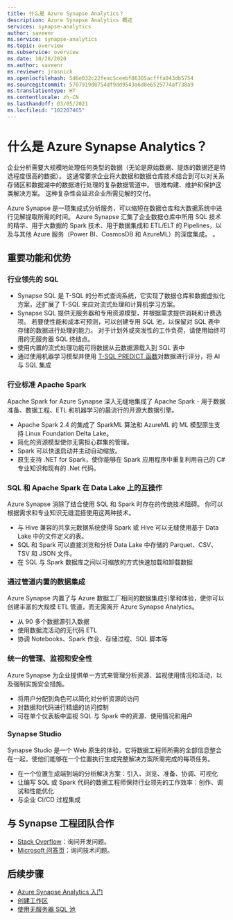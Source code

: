 ```yaml
---
title: 什么是 Azure Synapse Analytics？
description: Azure Synapse Analytics 概述
services: synapse-analytics
author: saveenr
ms.service: synapse-analytics
ms.topic: overview
ms.subservice: overview
ms.date: 10/28/2020
ms.author: saveenr
ms.reviewer: jrasnick
ms.openlocfilehash: 5d6e032c22feac5ceebf86385acfffa043db5754
ms.sourcegitcommit: 5707919d0754df9dd9543a6d8e6525774af738a9
ms.translationtype: HT
ms.contentlocale: zh-CN
ms.lasthandoff: 03/05/2021
ms.locfileid: "102207465"
---
```

# <a name="what-is-azure-synapse-analytics"></a>什么是 Azure Synapse Analytics？

企业分析需要大规模地处理任何类型的数据（无论是原始数据、提炼的数据还是特选程度很高的数据）。 这通常要求企业将大数据和数据仓库技术结合到可以对关系存储区和数据湖中的数据进行处理的复杂数据管道中。 很难构建、维护和保护这类解决方案。 这种复杂性会延迟企业所需见解的交付。

Azure Synapse 是一项集成式分析服务，可以缩短在数据仓库和大数据系统中进行见解提取所需的时间。 Azure Synapse 汇集了企业数据仓库中所用 SQL 技术的精华、用于大数据的 Spark 技术、用于数据集成和 ETL/ELT 的 Pipelines，以及与其他 Azure 服务（Power BI、CosmosDB 和 AzureML）的深度集成。     。

## <a name="key-features--benefits"></a>重要功能和优势

### <a name="industry-leading-sql"></a>行业领先的 SQL

* Synapse SQL 是 T-SQL 的分布式查询系统，它实现了数据仓库和数据虚拟化方案，还扩展了 T-SQL 来应对流式处理和计算机学习方案。
* Synapse SQL 提供无服务器和专用资源模型，并根据需求提供消耗和计费选项。  若要使性能和成本可预测，可以创建专用 SQL 池，以保留对 SQL 表中存储的数据进行处理的能力。 对于计划外或突发性的工作负荷，请使用始终可用的无服务器 SQL 终结点。
* 使用内置的流式处理功能可将数据从云数据源载入到 SQL 表中
* 通过使用机器学习模型并使用 [T-SQL PREDICT 函数](/sql/t-sql/queries/predict-transact-sql?view=azure-sqldw-latest&preserve-view=true)对数据进行评分，将 AI 与 SQL 集成

### <a name="industry-standard-apache-spark"></a>行业标准 Apache Spark

Apache Spark for Azure Synapse 深入无缝地集成了 Apache Spark - 用于数据准备、数据工程、ETL 和机器学习的最流行的开源大数据引擎。

* Apache Spark 2.4 的集成了 SparkML 算法和 AzureML 的 ML 模型原生支持 Linux Foundation Delta Lake。
* 简化的资源模型使你无需担心群集的管理。
* Spark 可以快速启动并主动自动缩放。
* 原生支持 .NET for Spark，使你能够在 Spark 应用程序中重复利用自己的 C# 专业知识和现有的 .Net 代码。

### <a name="interop-of-sql-and-apache-spark-on-your-data-lake"></a>SQL 和 Apache Spark 在 Data Lake 上的互操作

Azure Synapse 消除了结合使用 SQL 和 Spark 时存在的传统技术阻碍。 你可以根据需求和专业知识无缝混搭使用这两种技术。

* 与 Hive 兼容的共享元数据系统使得 Spark 或 Hive 可以无缝使用基于 Data Lake 中的文件定义的表。
* SQL 和 Spark 可以直接浏览和分析 Data Lake 中存储的 Parquet、CSV、TSV 和 JSON 文件。
* 在 SQL 与 Spark 数据库之间以可缩放的方式快速加载和卸载数据

### <a name="built-in-data-integration-via-pipelines"></a>通过管道内置的数据集成

Azure Synapse 内置了与 Azure 数据工厂相同的数据集成引擎和体验，使你可以创建丰富的大规模 ETL 管道，而无需离开 Azure Synapse Analytics。

* 从 90 多个数据源引入数据
* 使用数据流活动的无代码 ETL
* 协调 Notebooks、Spark 作业、存储过程、SQL 脚本等

### <a name="unified-management-monitoring-and-security"></a>统一的管理、监视和安全性

Azure Synapse 为企业提供单一方式来管理分析资源、监视使用情况和活动，以及强制实施安全措施。

* 将用户分配到角色可以简化对分析资源的访问
* 对数据和代码进行精细的访问控制
* 可在单个仪表板中监视 SQL 与 Spark 中的资源、使用情况和用户

### <a name="synapse-studio"></a>Synapse Studio

Synapse Studio 是一个 Web 原生的体验，它将数据工程师所需的全部信息整合在一起，使他们能够在一个位置执行生成完整解决方案所需完成的每项任务。

* 在一个位置生成端到端的分析解决方案：引入、浏览、准备、协调、可视化
* 让编写 SQL 或 Spark 代码的数据工程师保持行业领先的工作效率：创作、调试和性能优化
* 与企业 CI/CD 过程集成

## <a name="engage-with-the-synapse-engineering-team"></a>与 Synapse 工程团队合作

- [Stack Overflow](https://stackoverflow.com/questions/tagged/azure-synapse)：询问开发问题。
- [Microsoft 问答页](/answers/topics/azure-synapse-analytics.html)：询问技术问题。

## <a name="next-steps"></a>后续步骤

* [Azure Synapse Analytics 入门](get-started.md)
* [创建工作区](quickstart-create-workspace.md)
* [使用无服务器 SQL 池](quickstart-sql-on-demand.md)
